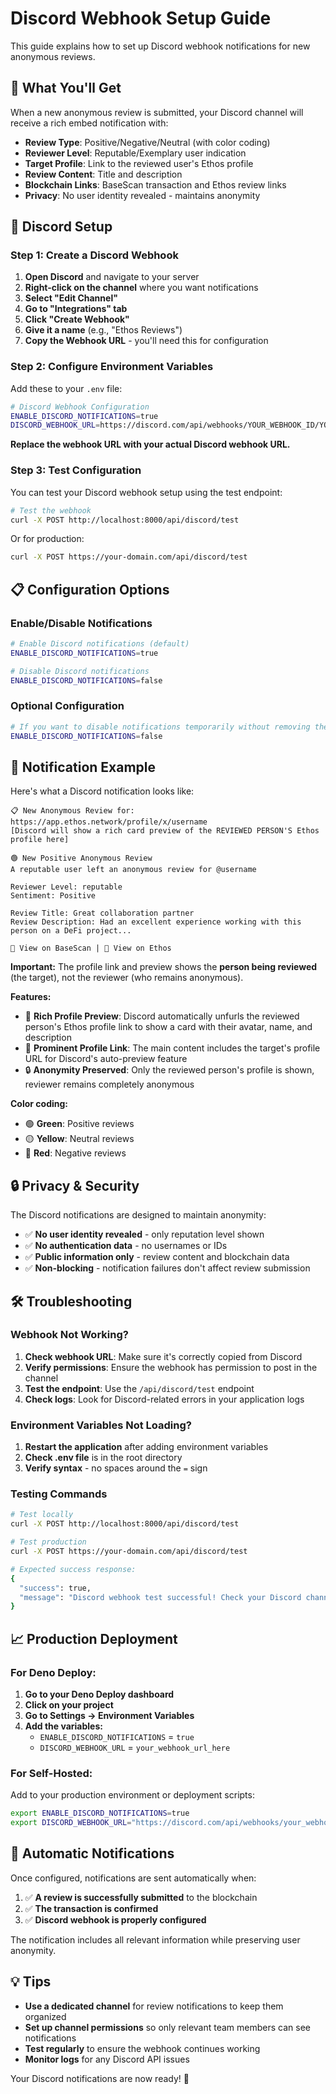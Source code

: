 # Discord Webhook Setup Guide

This guide explains how to set up Discord webhook notifications for new anonymous reviews.

## 🎯 What You'll Get

When a new anonymous review is submitted, your Discord channel will receive a rich embed notification with:

- **Review Type**: Positive/Negative/Neutral (with color coding)
- **Reviewer Level**: Reputable/Exemplary user indication
- **Target Profile**: Link to the reviewed user's Ethos profile
- **Review Content**: Title and description
- **Blockchain Links**: BaseScan transaction and Ethos review links
- **Privacy**: No user identity revealed - maintains anonymity

## 🔧 Discord Setup

### Step 1: Create a Discord Webhook

1. **Open Discord** and navigate to your server
2. **Right-click on the channel** where you want notifications
3. **Select "Edit Channel"**
4. **Go to "Integrations" tab**
5. **Click "Create Webhook"**
6. **Give it a name** (e.g., "Ethos Reviews")
7. **Copy the Webhook URL** - you'll need this for configuration

### Step 2: Configure Environment Variables

Add these to your `.env` file:

```bash
# Discord Webhook Configuration
ENABLE_DISCORD_NOTIFICATIONS=true
DISCORD_WEBHOOK_URL=https://discord.com/api/webhooks/YOUR_WEBHOOK_ID/YOUR_WEBHOOK_TOKEN
```

**Replace the webhook URL with your actual Discord webhook URL.**

### Step 3: Test Configuration

You can test your Discord webhook setup using the test endpoint:

```bash
# Test the webhook
curl -X POST http://localhost:8000/api/discord/test
```

Or for production:
```bash
curl -X POST https://your-domain.com/api/discord/test
```

## 📋 Configuration Options

### Enable/Disable Notifications

```bash
# Enable Discord notifications (default)
ENABLE_DISCORD_NOTIFICATIONS=true

# Disable Discord notifications
ENABLE_DISCORD_NOTIFICATIONS=false
```

### Optional Configuration

```bash
# If you want to disable notifications temporarily without removing the webhook URL
ENABLE_DISCORD_NOTIFICATIONS=false
```

## 🎨 Notification Example

Here's what a Discord notification looks like:

```
📋 New Anonymous Review for: https://app.ethos.network/profile/x/username
[Discord will show a rich card preview of the REVIEWED PERSON'S Ethos profile here]

🟢 New Positive Anonymous Review
A reputable user left an anonymous review for @username

Reviewer Level: reputable  
Sentiment: Positive

Review Title: Great collaboration partner
Review Description: Had an excellent experience working with this person on a DeFi project...

🔗 View on BaseScan | 🔗 View on Ethos
```

**Important:** The profile link and preview shows the **person being reviewed** (the target), not the reviewer (who remains anonymous).

**Features:**
- 🎨 **Rich Profile Preview**: Discord automatically unfurls the reviewed person's Ethos profile link to show a card with their avatar, name, and description
- 🎯 **Prominent Profile Link**: The main content includes the target's profile URL for Discord's auto-preview feature
- 🔒 **Anonymity Preserved**: Only the reviewed person's profile is shown, reviewer remains completely anonymous

**Color coding:**
- 🟢 **Green**: Positive reviews
- 🟡 **Yellow**: Neutral reviews  
- 🔴 **Red**: Negative reviews

## 🔒 Privacy & Security

The Discord notifications are designed to maintain anonymity:

- ✅ **No user identity revealed** - only reputation level shown
- ✅ **No authentication data** - no usernames or IDs
- ✅ **Public information only** - review content and blockchain data
- ✅ **Non-blocking** - notification failures don't affect review submission

## 🛠 Troubleshooting

### Webhook Not Working?

1. **Check webhook URL**: Make sure it's correctly copied from Discord
2. **Verify permissions**: Ensure the webhook has permission to post in the channel
3. **Test the endpoint**: Use the `/api/discord/test` endpoint
4. **Check logs**: Look for Discord-related errors in your application logs

### Environment Variables Not Loading?

1. **Restart the application** after adding environment variables
2. **Check .env file** is in the root directory
3. **Verify syntax** - no spaces around the `=` sign

### Testing Commands

```bash
# Test locally
curl -X POST http://localhost:8000/api/discord/test

# Test production
curl -X POST https://your-domain.com/api/discord/test

# Expected success response:
{
  "success": true,
  "message": "Discord webhook test successful! Check your Discord channel for the test message."
}
```

## 📈 Production Deployment

### For Deno Deploy:

1. **Go to your Deno Deploy dashboard**
2. **Click on your project**
3. **Go to Settings → Environment Variables**
4. **Add the variables:**
   - `ENABLE_DISCORD_NOTIFICATIONS` = `true`
   - `DISCORD_WEBHOOK_URL` = `your_webhook_url_here`

### For Self-Hosted:

Add to your production environment or deployment scripts:

```bash
export ENABLE_DISCORD_NOTIFICATIONS=true
export DISCORD_WEBHOOK_URL="https://discord.com/api/webhooks/your_webhook_url"
```

## 🔄 Automatic Notifications

Once configured, notifications are sent automatically when:

1. ✅ **A review is successfully submitted** to the blockchain
2. ✅ **The transaction is confirmed**
3. ✅ **Discord webhook is properly configured**

The notification includes all relevant information while preserving user anonymity.

## 💡 Tips

- **Use a dedicated channel** for review notifications to keep them organized
- **Set up channel permissions** so only relevant team members can see notifications
- **Test regularly** to ensure the webhook continues working
- **Monitor logs** for any Discord API issues

Your Discord notifications are now ready! 🎉 